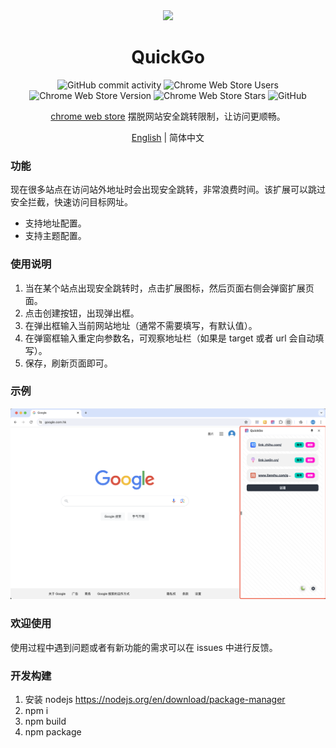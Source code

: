 <div align="center">

<img src="https://github.com/Dolov/chrome-QuickGo/blob/main/assets/icon.png?raw=true" width="186" />

# QuickGo

![GitHub commit activity](https://img.shields.io/github/commit-activity/y/dolov/chrome-QuickGo)
![Chrome Web Store Users](https://img.shields.io/chrome-web-store/users/homllehcipjgpbpepcojhgcpfdopjhml)
![Chrome Web Store Version](https://img.shields.io/chrome-web-store/v/homllehcipjgpbpepcojhgcpfdopjhml)
![Chrome Web Store Stars](https://img.shields.io/chrome-web-store/stars/homllehcipjgpbpepcojhgcpfdopjhml)
![GitHub](https://img.shields.io/github/license/dolov/chrome-QuickGo)

</div>

<div align="center">

[chrome web store](https://chromewebstore.google.com/detail/quickgo/homllehcipjgpbpepcojhgcpfdopjhml) 摆脱网站安全跳转限制，让访问更顺畅。

[English](https://github.com/Dolov/chrome-QuickGo/blob/main/README.en-US.md) | 简体中文

</div>

### 功能

现在很多站点在访问站外地址时会出现安全跳转，非常浪费时间。该扩展可以跳过安全拦截，快速访问目标网址。

- 支持地址配置。
- 支持主题配置。

### 使用说明

1. 当在某个站点出现安全跳转时，点击扩展图标，然后页面右侧会弹窗扩展页面。
2. 点击创建按钮，出现弹出框。
3. 在弹出框输入当前网站地址（通常不需要填写，有默认值）。
4. 在弹窗框输入重定向参数名，可观察地址栏（如果是 target 或者 url 会自动填写）。
5. 保存，刷新页面即可。

### 示例

![img](./screenshots/WX20240629-150546@2x.png)

### 欢迎使用

使用过程中遇到问题或者有新功能的需求可以在 issues 中进行反馈。

### 开发构建

1. 安装 nodejs https://nodejs.org/en/download/package-manager
2. npm i
3. npm build
4. npm package
